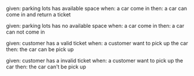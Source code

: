 given: parking lots has available space
when: a car come in 
then: a car can come in and return a ticket

given: parking lots has no available space
when: a car come in 
then: a car can not come in

given: customer has a valid ticket
when: a customer want to pick up the car
then: the car can be pick up

given: customer has a invalid ticket
when: a customer want to pick up the car
then: the car can't be pick up